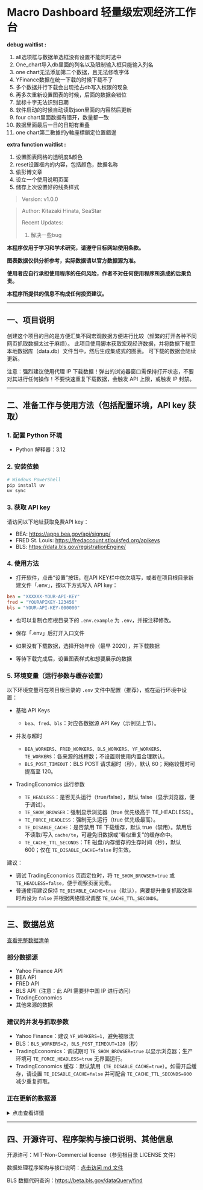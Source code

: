 # Macro Dashboard 轻量级宏观经济工作台

**debug waitlist :**

1. all选项框与数据单选框没有设置不能同时选中
2. One_chart导入db里面的列名以及限制输入框只能输入列名
3. one chart无法添加第二个数据，且无法修改字体
4. YFinance数据在统一下载的时候下载不了
5. 多个数据并行下载会出现抢占db写入权限的现象
6. 再多次重新设置图表的时候，后面的数据会错位
7. 鼠标十字无法识别日期
8. 软件启动的时候自动读取json里面的内容然后更新
9. four chart里面数据有错开，数量都一致
10. 数据里面最后一日的日期有重叠
11. one chart第二數據的y軸座標鎖定位置錯邊  

**extra function waitlist :**

1. 设置图表网格的透明度&颜色
3. reset设置框内的内容，包括颜色，数据名称
2. 偷彭博文章 
3. 设立一个使用说明页面
4. 储存上次设置好的线条样式

> Version: v1.0.0

> Author: Kitazaki Hinata, SeaStar
>
> Recent Updates:
>
> 1. 解决一些bug

**本程序仅用于学习和学术研究，请遵守目标网站使用条款。**

**图表数据仅供分析参考，实际数据请以官方数据源为准。**

**使用者应自行承担使用程序的任何风险，作者不对任何使用程序所造成的后果负责。**

**本程序所提供的信息不构成任何投资建议。**

***

## 一、项目说明

创建这个项目的目的是方便汇集不同宏观数据方便进行比较（频繁的打开各种不同网页抓取数据太过于麻烦）。
此项目使用脚本获取宏观经济数据，并将数据下载至本地数据库（data.db）文件当中，然后生成集成式的图表。
可下载的数据会陆续更新。

注意：强烈建议使用代理 IP 下载数据！弹出的浏览器窗口需保持打开状态，不要对其进行任何操作！不要快速重复下载数据，会触发 API 上限，或触发 IP 封禁。

***

## 二、准备工作与使用方法（包括配置环境，API key 获取）

### 1. 配置 Python 环境

- Python 解释器：3.12

### 2. 安装依赖

```powershell
# Windows PowerShell
pip install uv
uv sync
```

### 3. 获取 API key

请访问以下地址获取免费API key：

- BEA: <https://apps.bea.gov/api/signup/>
- FRED St. Louis: <https://fredaccount.stlouisfed.org/apikeys>
- BLS: <https://data.bls.gov/registrationEngine/>

### 4. 使用方法

- 打开软件，点击“设置”按钮，在API KEY栏中依次填写，或者在项目根目录新建文件「.env」，按以下方式写入 API key：

```ini
bea = "XXXXXX-YOUR-API-KEY"
fred = "YOURAPIKEY-123456"
bls = "YOUR-API-KEY-000000"
```

- 也可以复制仓库根目录下的 `.env.example` 为 `.env`，并按注释修改。

- 保存「.env」后打开入口文件
- 如果没有下载数据，选择开始年份（最早 2020），并下载数据
- 等待下载完成后，设置图表样式和想要展示的数据

### 5. 环境变量（运行参数与缓存设置）

以下环境变量可在项目根目录的 `.env` 文件中配置（推荐），或在运行环境中设置：

- 基础 API Keys
  - `bea`、`fred`、`bls`：对应各数据源 API Key（示例见上节）。

- 并发与超时
  - `BEA_WORKERS`、`FRED_WORKERS`、`BLS_WORKERS`、`YF_WORKERS`、`TE_WORKERS`：各来源的线程数；不设置则使用内置合理默认。
  - `BLS_POST_TIMEOUT`：BLS POST 请求超时（秒），默认 60；网络较慢时可提高至 120。

- TradingEconomics 运行参数
  - `TE_HEADLESS`：是否无头运行（true/false），默认 false（显示浏览器，便于调试）。
  - `TE_SHOW_BROWSER`：强制显示浏览器（true 优先级高于 TE_HEADLESS）。
  - `TE_FORCE_HEADLESS`：强制无头运行（true 优先级最高）。
  - `TE_DISABLE_CACHE`：是否禁用 TE 下载缓存，默认 true（禁用）。禁用后不读取/写入 `cache/te`，可避免旧数据或“看似重复”的缓存命中。
  - `TE_CACHE_TTL_SECONDS`：TE 磁盘/内存缓存的生存时间（秒），默认 600；仅在 `TE_DISABLE_CACHE=false` 时生效。

建议：

- 调试 TradingEconomics 页面定位时，将 `TE_SHOW_BROWSER=true` 或 `TE_HEADLESS=false`，便于观察页面元素。
- 普通使用建议保持 `TE_DISABLE_CACHE=true`（默认），需要提升重复抓取效率时再设为 `false` 并根据网络情况调整 `TE_CACHE_TTL_SECONDS`。

***

## 三、数据总览

[查看完整数据清单](doc/data_available.html)

### 部分数据源

- Yahoo Finance API
- BEA API
- FRED API
- BLS API（注意：此 API 需要非中国 IP 进行访问）
- TradingEconomics
- 其他来源的数据

### 建议的并发与抓取参数

- Yahoo Finance：建议 `YF_WORKERS=1`，避免被限流
- BLS：`BLS_WORKERS=2`，`BLS_POST_TIMEOUT=120`（秒）
- TradingEconomics：调试期可 `TE_SHOW_BROWSER=true` 以显示浏览器；生产环境可 `TE_FORCE_HEADLESS=true` 无界面运行。
- TradingEconomics 缓存：默认禁用（`TE_DISABLE_CACHE=true`）。如需开启缓存，请设置 `TE_DISABLE_CACHE=false` 并可配合 `TE_CACHE_TTL_SECONDS=900` 减少重复抓取。

### 正在更新的数据源

<!-- markdownlint-disable MD033 -->
<details>
  <summary>点击查看详情</summary>

- AAII散户投资人情绪指数
- NAAIM经理人持仓指数
- 家庭/企业/政府负债比率，流动性指标
- 经常账户，贸易差额，FDI流入流出（BEA: ITA）
- 服务贸易（BEA: IntlServTrade）
- 美元计价的外储（BEA: IIP）
- 劳动力参与率 (Labor Force Participation Rate)
- 劳工成本与劳工效率
- 职位空缺与求职者比率 (Job Openings to Applicants Ratio)
- 分行业就业增长（如科技、医疗、制造业细分）
- 临时工雇佣数据 (Temporary Help Services Employment)
- 亚特兰大联储薪资增长追踪 (Wage Growth Tracker)
- 中间品生产者价格指数 (Intermediate PPI)
- 原材料生产者价格指数 (Crude Materials PPI)
- 薪资通胀压力指标 (如单位劳动力成本)
- 租金等价通胀指标 (Zillow租金指数、CoreLogic房价指数)
- 月度零售销售额 (Advance Monthly Retail Sales)
- 电子商务销售额占比
- 密歇根消费者现况指数 (Current Conditions Index)
- 核心资本货物订单 (非国防除飞机订单)
- 建筑支出月报 (Construction Spending)
- 企业并购活动金额与数量
- 标普500企业盈利预期修正比率
- 分商品类别的贸易差额 (能源、汽车、农产品等)
- 实际有效汇率指数 (Real Effective Exchange Rate)
- 主要贸易伙伴国对美出口依存度
- 供应链压力指数 (如纽约联储的GSCPI)
- 共债务占GDP比例
- 州与地方政府财政状况
- 社会保障与医疗保险支出趋势
- 企业税收与个人税收占比
- 商业票据利率
- M2货币供应量增长率
- 银行信贷标准调查 (Senior Loan Officer Opinion Survey)
- 成屋销售月报 (Existing Home Sales)
- 住房空置率 (Homeowner & Rental Vacancy Rates)
- 抵押贷款申请指数 (MBA Purchase Index)
- 商业地产价格指数 (如NCREIF)
- 工业产出与产能利用率 (Federal Reserve G.17报告)
- 费城联储制造业指数
- 堪萨斯城联储制造业指数
- Markit制造业PMI终值
- OECD美国综合领先指标
- 经济意外指数 (Citi Economic Surprise Index)
- 世界大型企业联合会 (Conference Board)
- 消费者信心细分（预期指数 vs 现况指数）
- 美国能源信息署 (EIA)
- 周度原油库存、炼油厂利用率
- 全美房地产经纪人协会 (NAR)
- 成屋销售价格中位数
- 彭博经济意外指数
- 标普500同比与基钦周期

 </details>
<!-- markdownlint-enable MD033 -->

***

## 四、开源许可、程序架构与接口说明、其他信息

开源许可：MIT-Non-Commercial license（参见根目录 LICENSE 文件）

数据处理程序架构与接口说明：[点击访问 md 文件](doc/structure.md)

BLS 数据代码查询：<https://beta.bls.gov/dataQuery/find>








